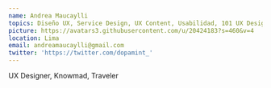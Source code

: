 ```yaml
---
name: Andrea Maucaylli
topics: Diseño UX, Service Design, UX Content, Usabilidad, 101 UX Design for devs, Design Thinking, Design Research Basics
picture: https://avatars3.githubusercontent.com/u/20424183?s=460&v=4
location: Lima
email: andreamaucaylli@gmail.com
twitter: 'https://twitter.com/dopamint_'
---
```


UX Designer, Knowmad, Traveler